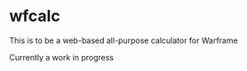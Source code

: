 # wfcalc

This is to be a web-based all-purpose calculator for Warframe

Currently a work in progress
